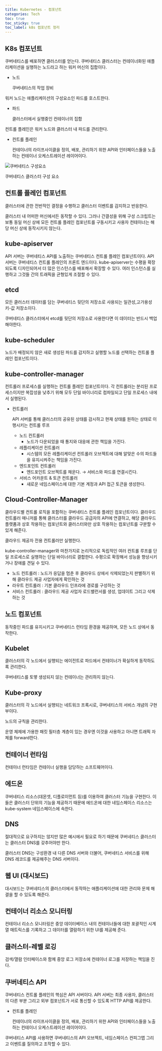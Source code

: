 ```yaml
---
title: Kubernetes - 컴포넌트
categories: Tech
toc: true
toc_sticky: true
toc_label: k8s 컴포넌트 정리
---
```


## K8s 컴포넌트

쿠버네티스를 배포하면 클러스터를 얻는다. 쿠버네티스 클러스터는 컨테이너화된 애플리케이션을 실행하는 노드라고 하는 워커 머신의 집합이다.

- 노드
    
    쿠버네티스의 작업 장비
    

워커 노드는 애플리케이션의 구성요소인 파드를  호스트한다.

- 파드
    
    클러스터에서 실행중인 컨테이너의 집합
    

컨트롤 플레인은 워커 노드와 클러스터 내 파드를 관리한다. 

- 컨트롤 플레인
    
    컨테이너의 라이프사이클을 정의, 배포, 관리하기 위한 API와 인터페이스들을 노출하는 컨테이너 오케스트레이션 레이어이다.
    

![쿠버네티스 구성요소](https://user-images.githubusercontent.com/63439911/196174687-0d812161-41ea-45fc-9e0a-273454abff03.png)

쿠버네티스 클러스터 구성 요소

## 컨트롤 플레인 컴포넌트

클러스터에 관한 전반적인 결정을 수행하고 클러스터 이벤트를 감지하고 반응한다.

클러스터 내 어떠한 머신에서든 동작할 수 있다. 그러나 간결성을 위해 구성 스크립트는 보통 동일 머신 상에 모든 컨트롤 플레인 컴포넌트를 구동시키고 사용자 컨테이너는 해당 머신 상에 동작시키지 않는다. 

## kube-apiserver

API 서버는 쿠버네티스 API를 노출하는 쿠버네티스 컨트롤 플레인 컴포넌트이다. API 서버는 쿠버네티스 컨트롤 플레인의 프론트 엔드이다. kube-apiserver는 수평을 확장되도록 디자인되어서 더 많은 인스턴스를 배포해서 확장할 수 있다. 여러 인스턴스를 실행하고 그것들 간의 트래픽을 균형있게 조절할 수 있다.

## etcd

모든 클러스터 데이터를 담는 쿠버네티스 뒷단의 저장소로 사용되는 일관성,고가용성 키-값 저장소이다.

쿠버네티스 클러스터에서 etcd를 뒷단의 저장소로 사용한다면 이 데이터는 반드시 백업해야한다.

## kube-scheduler

노드가 배정되지 않은 새로 생성된 파드를 감지하고 실행할 노드를 선택하는 컨트롤 플레인 컴포넌트이다. 

## kube-controller-manager

컨트롤러 프로세스를 실행하는 컨트롤 플레인 컴포넌트이다. 각 컨트롤러는 분리된 프로세스이지만 복잡성을 낮추기 위해 모두 단일 바이너리로 컴파일되고 단일 프로세스 내에서 실행된다. 

- 컨트롤러
    
    API 서버를 통해 클러스터의 공유된 상태를 감시하고 현재 상태를 원하는 상태로 이행시키는 컨트롤 루프
    
    - 노드 컨트롤러
        - 노드가 다운되었을 때 통지와 대응에 관한 책임을 가진다.
    - 레플리케이션 컨트롤러
        - 시스템의 모든 레플리케이션 컨트롤러 오브젝트에 대해 알맞은 수의 파드들을 유지시켜주는 책임을 가진다.
    - 엔드포인트 컨트롤러
        - 엔드포인트 오브젝트를 채운다. → 서비스와 파드를 연결시킨다.
    - 서비스 어카운트 & 토큰 컨트롤러
        - 새로운 네임스페이스에 대한 기본 계정과 API 접근 토큰을 생성한다.

## Cloud-Controller-Manager

클라우드별 컨트롤 로직을 포함하는 쿠버네티스 컨트롤 플레인 컴포넌트이다. 클라우드 컨트롤러 매니저를 통해 클러스터를 클라우드 공급자의 API에 연결하고, 해당 클라우드 플랫폼과 상호 작용하는 컴포넌트와 클러스터와만 상호 작용하는 컴포넌트를 구분할 수 있게 해준다.

클라우드 제공자 전용 컨트롤러만 실행한다. 

kube-controller-manager와 마찬가지로 논리적으로 독립적인 여러 컨트롤 루프를 단일 프로세스로 실행하는 단일 바이너리로 결합한다. 수평으로 확장해서 성능을 향상시키거나 장애를 견딜 수 있다.

- 노드 컨트롤러 : 노드가 응답을 멈춘 후 클라우드 상에서 삭제되었는지 판별하기 위해 클라우드 제공 사업자에게 확인하는 것
- 라우트 컨트롤러 : 기본 클라우드 인프라에 경로를 구성하는 것
- 서비스 컨트롤러 : 클라우드 제공 사업자 로드밸런서를 생성, 업데이트 그리고 삭제하는 것

## 노드 컴포넌트

동작중인 파드를 유지시키고 쿠버네티스 런타임 환경을 제공하며, 모든 노드 상에서 동작한다.

## Kubelet

클러스터의 각 노드에서 실행되는 에이전트로 파드에서 컨테이너가 확실하게 동작하도록 관리한다.

쿠버네티스를 토앻 생성되지 않는 컨테이너는 관리하지 않는다.

## Kube-proxy

클러스터의 각 노드에서 실행되는 네트워크 프록시로, 쿠버네티스의 서비스 개념의 구현부이다.

노드의 규칙을 관리한다. 

운영 체제에 가용한 패킷 필터층 계층이 있는 경우엔 이것을 사용하고 아니면 트래픽 자체를 forward한다.

## 컨테이너 런타임

컨테이너 런타임은 컨테이너 실행을 담당하는 소프트웨어이다.

## 에드온

쿠버네티스 리소스(데몬셋, 디플로이먼트 등)를 이용하여 클러스터 기능을 구현한다. 이들은 클러스터 단위의 기능을 제공하기 때문에 에드온에 대한 네임스페이스 리소스는 kube-system 네임스페이스에 속한다.

## DNS

절대적으로 요구하지는 않지만 많은 예시에서 필요로 하기 때문에 쿠버네티스 클러스터는 클러스터 DNS를 갖추어야만 한다.

클러스터 DNS는 구성환경 내 다른 DNS 서버와 더불어, 쿠버네티스 서비스를 위해 DNS 레코드를 제공해주는 DNS 서버이다.

## 웹 UI (대시보드)

대시보드는 쿠버네티스의 클러스터에서 동작하는 애플리케이션에 대한 관리와 문제 해결을 할 수 있도록 해준다.

## 컨테이너 리소스 모니터링

컨테이너 리소스 모니터링은 중앙 데이터베이스 내의 컨테이너들에 대한 포괄적인 시계열 매트릭스를 기록하고 그 데이터를 열람하기 위한 UI를 제공해 준다.

## 클러스터-레벨 로깅

검색/열람 인터페이스와 함께 중앙 로그 저장소에 컨테이너 로그를 저장하는 책임을 진다.

## 쿠버네티스 API

쿠버네티스 컨트롤 플레인의 핵심은 API 서버이다. API 서버는 최종 사용자, 클러스터의 다른 부분 그리고 외부 컴포넌트가 서로 통신할 수 있도록 HTTP API를 제공한다.

- 컨트롤 플레인
    
    컨테이너의 라이프사이클을 정의, 배포, 관리하기 위한 API와 인터페이스들을 노출하는 컨테이너 오케스트레이션 레이어이다.
    

쿠버네티스 API를 사용하면 쿠버네티스의 API 오브젝트, 네임스페이스 컨피그맵 그리고 이벤트를 질의하고 조작할 수 있다.
